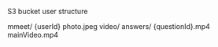 S3 bucket user structure

mmeet/
    {userId}
        photo.jpeg
        video/
            answers/
                {questionId}.mp4
            mainVideo.mp4
